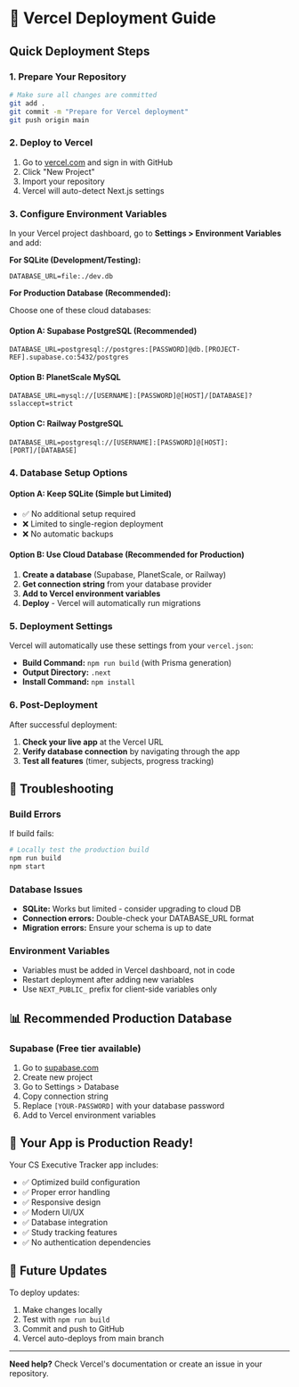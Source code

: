 # 🚀 Vercel Deployment Guide

## Quick Deployment Steps

### 1. **Prepare Your Repository**

```bash
# Make sure all changes are committed
git add .
git commit -m "Prepare for Vercel deployment"
git push origin main
```

### 2. **Deploy to Vercel**

1. Go to [vercel.com](https://vercel.com) and sign in with GitHub
2. Click "New Project"
3. Import your repository
4. Vercel will auto-detect Next.js settings

### 3. **Configure Environment Variables**

In your Vercel project dashboard, go to **Settings > Environment Variables** and add:

**For SQLite (Development/Testing):**

```
DATABASE_URL=file:./dev.db
```

**For Production Database (Recommended):**

Choose one of these cloud databases:

#### Option A: Supabase PostgreSQL (Recommended)

```
DATABASE_URL=postgresql://postgres:[PASSWORD]@db.[PROJECT-REF].supabase.co:5432/postgres
```

#### Option B: PlanetScale MySQL

```
DATABASE_URL=mysql://[USERNAME]:[PASSWORD]@[HOST]/[DATABASE]?sslaccept=strict
```

#### Option C: Railway PostgreSQL

```
DATABASE_URL=postgresql://[USERNAME]:[PASSWORD]@[HOST]:[PORT]/[DATABASE]
```

### 4. **Database Setup Options**

#### Option A: Keep SQLite (Simple but Limited)

- ✅ No additional setup required
- ❌ Limited to single-region deployment
- ❌ No automatic backups

#### Option B: Use Cloud Database (Recommended for Production)

1. **Create a database** (Supabase, PlanetScale, or Railway)
2. **Get connection string** from your database provider
3. **Add to Vercel environment variables**
4. **Deploy** - Vercel will automatically run migrations

### 5. **Deployment Settings**

Vercel will automatically use these settings from your `vercel.json`:

- **Build Command:** `npm run build` (with Prisma generation)
- **Output Directory:** `.next`
- **Install Command:** `npm install`

### 6. **Post-Deployment**

After successful deployment:

1. **Check your live app** at the Vercel URL
2. **Verify database connection** by navigating through the app
3. **Test all features** (timer, subjects, progress tracking)

## 🔧 Troubleshooting

### Build Errors

If build fails:

```bash
# Locally test the production build
npm run build
npm start
```

### Database Issues

- **SQLite:** Works but limited - consider upgrading to cloud DB
- **Connection errors:** Double-check your DATABASE_URL format
- **Migration errors:** Ensure your schema is up to date

### Environment Variables

- Variables must be added in Vercel dashboard, not in code
- Restart deployment after adding new variables
- Use `NEXT_PUBLIC_` prefix for client-side variables only

## 📊 Recommended Production Database

### Supabase (Free tier available)

1. Go to [supabase.com](https://supabase.com)
2. Create new project
3. Go to Settings > Database
4. Copy connection string
5. Replace `[YOUR-PASSWORD]` with your database password
6. Add to Vercel environment variables

## 🎉 Your App is Production Ready!

Your CS Executive Tracker app includes:

- ✅ Optimized build configuration
- ✅ Proper error handling
- ✅ Responsive design
- ✅ Modern UI/UX
- ✅ Database integration
- ✅ Study tracking features
- ✅ No authentication dependencies

## 🔄 Future Updates

To deploy updates:

1. Make changes locally
2. Test with `npm run build`
3. Commit and push to GitHub
4. Vercel auto-deploys from main branch

---

**Need help?** Check Vercel's documentation or create an issue in your repository.
